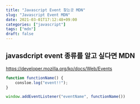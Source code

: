 ```yaml
---
title: "Javascript Event 찾는곳 MDN"
slug: "Javascript Event MDN"
date: 2021-03-01T17:12:48+09:00
categories: ["javascript"]
tags: ["mdn"]
draft: false
---
```


## javasdcript event 종류를 알고 싶다면 MDN

https://developer.mozilla.org/ko/docs/Web/Events 

```javascript
function functionName() {
    consloe.log("event!!");
}

window.addEventListener("eventName", functionName())
```

